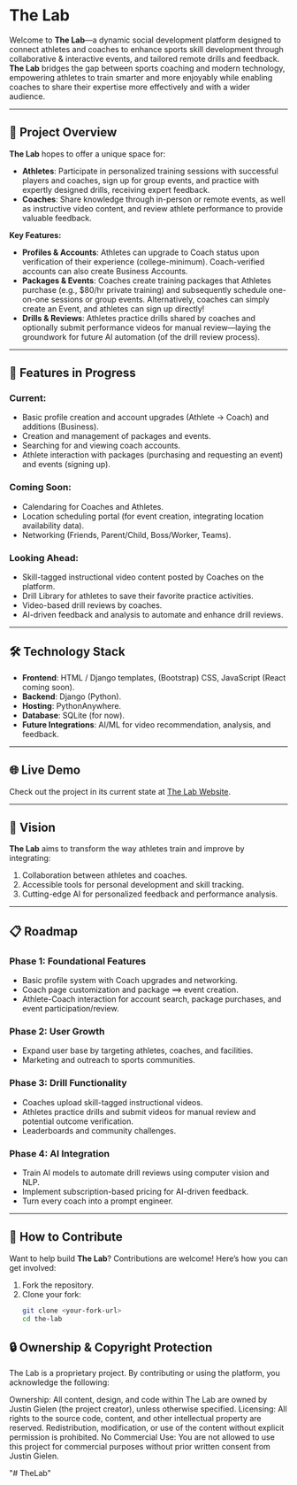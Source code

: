 # The Lab

Welcome to **The Lab**—a dynamic social development platform designed to connect athletes and coaches to enhance sports skill development through collaborative & interactive events, and tailored remote drills and feedback. **The Lab** bridges the gap between sports coaching and modern technology, empowering athletes to train smarter and more enjoyably while enabling coaches to share their expertise more effectively and with a wider audience.

---

## 🚀 Project Overview

**The Lab** hopes to offer a unique space for:

- **Athletes**: Participate in personalized training sessions with successful players and coaches, sign up for group events, and practice with expertly designed drills, receiving expert feedback.
- **Coaches**: Share knowledge through in-person or remote events, as well as instructive video content, and review athlete performance to provide valuable feedback.

**Key Features:**

- **Profiles & Accounts**: Athletes can upgrade to Coach status upon verification of their experience (college-minimum). Coach-verified accounts can also create Business Accounts.
- **Packages & Events**: Coaches create training packages that Athletes purchase (e.g., $80/hr private training) and subsequently schedule one-on-one sessions or group events. Alternatively, coaches can simply create an Event, and athletes can sign up directly! 
- **Drills & Reviews**: Athletes practice drills shared by coaches and optionally submit performance videos for manual review—laying the groundwork for future AI automation (of the drill review process).

---

## 🌟 Features in Progress

### Current:
- Basic profile creation and account upgrades (Athlete → Coach) and additions (Business).
- Creation and management of packages and events.
- Searching for and viewing coach accounts.
- Athlete interaction with packages (purchasing and requesting an event) and events (signing up).

### Coming Soon:
- Calendaring for Coaches and Athletes.
- Location scheduling portal (for event creation, integrating location availability data).
- Networking (Friends, Parent/Child, Boss/Worker, Teams).

### Looking Ahead:
- Skill-tagged instructional video content posted by Coaches on the platform.
- Drill Library for athletes to save their favorite practice activities.
- Video-based drill reviews by coaches.
- AI-driven feedback and analysis to automate and enhance drill reviews.

---

## 🛠️ Technology Stack

- **Frontend**: HTML / Django templates, (Bootstrap) CSS, JavaScript (React coming soon).
- **Backend**: Django (Python).
- **Hosting**: PythonAnywhere.
- **Database**: SQLite (for now).
- **Future Integrations**: AI/ML for video recommendation, analysis, and feedback.

---

## 🌐 Live Demo

Check out the project in its current state at [The Lab Website](https://justingielen.pythonanywhere.com).

---

## 🎯 Vision

**The Lab** aims to transform the way athletes train and improve by integrating:

1. Collaboration between athletes and coaches.
2. Accessible tools for personal development and skill tracking.
3. Cutting-edge AI for personalized feedback and performance analysis.

---

## 📋 Roadmap

### Phase 1: Foundational Features
- Basic profile system with Coach upgrades and networking.
- Coach page customization and package ==> event creation.
- Athlete-Coach interaction for account search, package purchases, and event participation/review.

### Phase 2: User Growth
- Expand user base by targeting athletes, coaches, and facilities.
- Marketing and outreach to sports communities.

### Phase 3: Drill Functionality
- Coaches upload skill-tagged instructional videos.
- Athletes practice drills and submit videos for manual review and potential outcome verification.
- Leaderboards and community challenges.

### Phase 4: AI Integration
- Train AI models to automate drill reviews using computer vision and NLP.
- Implement subscription-based pricing for AI-driven feedback.
- Turn every coach into a prompt engineer.

---

## 🚧 How to Contribute

Want to help build **The Lab**? Contributions are welcome! Here’s how you can get involved:

1. Fork the repository.
2. Clone your fork:
   ```bash
   git clone <your-fork-url>
   cd the-lab

## 🔒 Ownership & Copyright Protection
The Lab is a proprietary project. By contributing or using the platform, you acknowledge the following:

Ownership: All content, design, and code within The Lab are owned by Justin Gielen (the project creator), unless otherwise specified.
Licensing: All rights to the source code, content, and other intellectual property are reserved. Redistribution, modification, or use of the content without explicit permission is prohibited.
No Commercial Use: You are not allowed to use this project for commercial purposes without prior written consent from Justin Gielen.

"# TheLab" 
